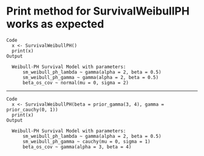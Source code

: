 # Print method for SurvivalWeibullPH works as expected

    Code
      x <- SurvivalWeibullPH()
      print(x)
    Output
      
      Weibull-PH Survival Model with parameters:
          sm_weibull_ph_lambda ~ gamma(alpha = 2, beta = 0.5)
          sm_weibull_ph_gamma ~ gamma(alpha = 2, beta = 0.5)
          beta_os_cov ~ normal(mu = 0, sigma = 2)
      

---

    Code
      x <- SurvivalWeibullPH(beta = prior_gamma(3, 4), gamma = prior_cauchy(0, 1))
      print(x)
    Output
      
      Weibull-PH Survival Model with parameters:
          sm_weibull_ph_lambda ~ gamma(alpha = 2, beta = 0.5)
          sm_weibull_ph_gamma ~ cauchy(mu = 0, sigma = 1)
          beta_os_cov ~ gamma(alpha = 3, beta = 4)
      

